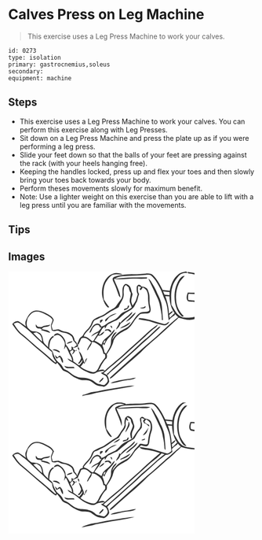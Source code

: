 # Calves Press on Leg Machine
> This exercise uses a Leg Press Machine to work your calves.

``` 
id: 0273 
type: isolation 
primary: gastrocnemius,soleus 
secondary:  
equipment: machine 
``` 

## Steps

 - This exercise uses a Leg Press Machine to work your calves. You can perform this exercise along with Leg Presses.
 - Sit down on a Leg Press Machine and press the plate up as if you were performing a leg press.
 - Slide your feet down so that the balls of your feet are pressing against the rack (with your heels hanging free).
 - Keeping the handles locked, press up and flex your toes and then slowly bring your toes back towards your body.
 - Perform theses movements slowly for maximum benefit.
 - Note: Use a lighter weight on this exercise than you are able to lift with a leg press until you are familiar with the movements.

## Tips


## Images

<svg width="380" height="200pt" viewBox="0 0 285 200" xmlns="http://www.w3.org/2000/svg"><g fill="#FFF"><path d="M0 0h285v2.8c-3.56-.82-7.2-1.23-10.82-1.68.31.55.92 1.65 1.22 2.2 3.27.09 6.51.7 9.6 1.76V32.9c-3.42-.14-6.85-.27-10.27-.36-1.58 3.97-3.1 9.09-.1 12.76 3.14 1.71 6.94 1.03 10.37 1.5v22.84c-5.72 2-11.93 1.15-17.85.77-9.25-2.34-12.81-12.06-17.64-19.19-.07-9.09-1.2-18.43 1.58-27.26 1.79-6.64 5.92-12.3 10.4-17.39 3.38-3.36 8.55-4.43 13.13-3.61A93.08 93.08 0 0 1 272.3.42c-4.3.86-8.87 1.65-12.28 4.64-7.72 5.92-11.13 15.52-12.91 24.74-3.65-.36-7.3-.78-10.94-1.17-4.13-8.12-8.4-16.46-15.06-22.83-3.97-3.28-9.49-2.31-14.21-1.95-12.92 1.6-26.22-.41-38.88 3.18-2.92.84-6.39 1.29-8.27 3.98-.34 2.03.61 3.91 1.43 5.69 3.33 6.61 5.49 13.72 7.97 20.67.52 1.2 1.63 2.01 2.48 2.97-.88-10.35-6.64-19.18-10.01-28.74 11.4 1.97 22.85-.93 34.29-.26 5.39.29 10.81.36 16.19-.2.11-.41.34-1.25.45-1.67-6.52-.17-13.04.22-19.56.06-9.93-.24-19.8 1.14-29.68 1.86 3.46-2.11 7.29-3.68 11.39-3.79 11.76-.83 23.58-.76 35.33-1.92 2.81-.03 5.96-.72 8.5.8 6.67 5.68 10.84 13.57 14.66 21.32 2.53 5.07 3.76 10.68 6.35 15.73 4.85 9.77 4.35 20.9 5.99 31.42 2.52-3.12 5.58-5.78 9.07-7.76.1-.47.3-1.41.4-1.87 1.66 1.61 3.31 3.22 4.99 4.81-12.93 9.85-24.19 21.68-36.52 32.25-21.57 18.06-42.13 37.28-63.32 55.79-1.75 1.75-4.34 3.13-4.99 5.66 3.11-.42 5.27-3.16 7.64-5.01 12.91-12.16 26.9-23.09 39.91-35.12 4.82-5.21 10.21-9.83 15.43-14.63 11.18-9.06 21.69-18.91 32.24-28.68 3.22-3.37 7.26-5.87 10.11-9.6 7.88 2.16 16.43 5.21 24.51 2.24V200H0V0m160.11 3.86c-7.59 2.48-12.67 9.63-14.9 17.01-2.14 7.04-2.75 14.92-.1 21.91 1.17 4.62 3.44 9.07 6.91 12.38.74.61 1.74-.19 2.57-.18-3.1-3.72-5.7-7.82-8.36-11.86-.82-9.83-1.3-20.78 4.89-29.13 2.95-3.56 5.71-8.21 10.74-8.88 4.25-1.3 8.59.37 12.9-.28-4.53-2.13-9.9-2.82-14.65-.97m101.18 9.49c-6.29 10-8 22.33-6.26 33.89 1.43 8.1 4.56 16.4 10.93 21.91.89-.2 1.79-.4 2.69-.6-7.08-6.49-11.72-15.81-11.8-25.5-.76-8.25.68-16.69 4.17-24.19 2.04-4.57 5.87-7.87 8.94-11.71-4.02-.13-6.57 3.27-8.67 6.2m-46.99-2.16c3.55 8.09 7.78 15.87 11.28 23.99 2.27 4.75 4.86 9.45 5.9 14.67 1.47 8.08 3.89 16.11 3.51 24.41.43.12 1.29.35 1.71.46-.3-6.26-1.04-12.49-1.41-18.74-.38-7.82-3.57-15.14-7.16-21.98-2.41-6.8-6.4-12.88-10.14-19-.92-1.54-2.32-2.69-3.69-3.81m-36.53 9.48c-5.9 5.61-.62 14.84-4.64 21.28-2.21 3.42-4.97 6.44-7.13 9.89-1.13 1.82-2.46 3.61-4.46 4.53-5 2.54-9.78 5.49-14.14 9.02-5.81 3.69-13.38 4.67-18.19 9.91-1.74 2.72-2.24 6.08-4.18 8.72-2.31 3.95-6.37 6.44-8.78 10.33-1.39 1.92-1.96 4.55-4.24 5.68-4.37 2.28-4.27 7.96-6.86 11.69.08-2.65-1.71-4.36-3.58-5.84-.45-4.42-2.48-8.86-6.68-10.85-4.56-3.37-10.69-2.33-15.36-5.4-3.57-2.35-7.67.36-11.55-.08-.51-2.19-1.32-4.32-1.63-6.55.84-2.99 2.66-5.64 3.23-8.71-1.68-5.32-7.27-7.76-11.79-10.23-5.95-3.16-13.15-5.67-19.76-3.02-5.95 2.68-8.8 9.04-11.27 14.68-1.28 2.68-.24 5.66.19 8.41-3.72-2.48-7.13-5.43-11-7.68-3.75-1.07-7.51 1.5-9.77 4.38 4.16 5.75 7.95 12.03 13.77 16.29 6.25 5 12.27 10.31 18.21 15.68 9.27 8.06 19.01 15.58 27.88 24.1 1.98 2 4.43 3.44 6.88 4.79.65-.72 1.3-1.43 1.96-2.13 2.56 3.29 5.16 6.56 7.46 10.04 1.66 2.68 5.03 3 7.61 4.34 3.7 2.2 6.83 5.24 10.54 7.42 3.23 1.6 6.5 3.16 9.97 4.17 3.38 1.12 6.97.37 10.45.77 6.84.11 10.57 7.18 17.01 8.48 2.81.45 5.68.61 8.4 1.52 3.65-1.52 6.8-4.43 8.16-8.18-.63-3.1-1-6.44-3-9.04 4.18-5.35 9.93-9.12 14.87-13.7 12.78-11.9 26.28-23 38.8-35.18 7.4-6.25 14.66-12.67 21.67-19.37 2.19-2.08 4.46-4.11 6.15-6.65l-2.72.88c-6.9 5.89-12.93 12.79-20.15 18.32-8.12 6.35-14.96 14.12-22.76 20.84-11.91 10.61-24.04 21-35.55 32.05l-.82-1.31.52 3.48c-1.97-.97-3.91-1.96-5.84-2.98 2.64-1.95 5.05-4.16 7.42-6.43 4.46-3.86 9.32-7.26 13.6-11.34 9.68-7.6 18.29-16.43 27.59-24.48 9.2-7.74 17.71-16.22 26.76-24.12 2.95-2.25 6.61-4.09 7.91-7.85-13.68 8.92-24.57 21.23-37.12 31.56-9.43 8.19-18.12 17.23-28 24.88-5.17 4.83-11.13 8.76-15.94 13.98-2.65-3.01-6.67-1.36-9.84-.35 2.5-2.92 3.22-6.81 5.51-9.85 2.12-2.97 3.55-6.62 6.88-8.52.74-2.02.91-4.15.28-6.23 4.75-6.39 8.99-13.4 10.58-21.29 3.14-7.56 10.85-11.52 17.7-15.19 6.69-3.13 10.78-9.62 14.56-15.67 2.65-2.99 5.17-6.16 8.06-8.92 4.38-2.05 9.61-.26 14.07-1.98 3.56-2.49 1.93-7.58 1.37-11.15-1.82-6.73.31-13.91-2.28-20.47-.84-2.26-1.21-5.04-3.5-6.36-2.06-1.55-4.69-1.89-7.17-2.2-1.3-1.14-2.55-3.15-4.54-2.79-1.37.61-2.66 1.79-2.98 3.3-.03 3.75-.49 7.72 1.55 11.08-.98 3.14-1.8 6.32-2.79 9.45-1.3 2.92-3.33 5.44-5.14 8.06-.63-2.25-1.75-4.39-2.02-6.73-.11-3.78 1.31-7.37 2.15-10.99-2.65-4.18-1.75-10.03-5.94-13.21-1.81-1.43-4.69-3.32-6.61-.98m22.89 50.78c-.41.43-1.22 1.28-1.62 1.71 6.47 1.99 13.42 1.69 19.84 4 5.89 2.27 12.14 3.33 18.18 5.09 3.78 1.26 8.14-1.79 9.25-5.41-2.94 1.49-5.66 5.04-9.28 3.5-11.95-3.6-23.81-8.01-36.37-8.89m-17.74 93.02c-6.02.53-11.93 1.83-17.83 3.08-2.98.77-6.12 1.36-8.7 3.13 8.42.04 16.27-3.75 24.63-4.41 4.8-.95 10.22-.66 14.3-3.77-4.26-.22-8.22 1.57-12.4 1.97m2.65 10.38c-10.61 1.5-21.13 3.5-31.75 4.9-7.76.81-15.2 3.37-22.96 4.22-6.01.58-11.38 3.56-17.19 4.94l-.28 1.73c.34-.21 1.03-.61 1.37-.82 6.46-1.39 13.07-2.11 19.36-4.23 13.24-2.43 26.48-4.92 39.78-7.08 6.42-1.29 13.03-1.85 19.27-3.95-2.54-.15-5.09-.09-7.6.29z"/><path d="M177.36 23.79c.85-.91 1.7-1.81 2.57-2.71 1.56 1.22 3.09 2.49 4.56 3.83.23 2.98 1.25 5.83 3.03 8.23-.07 4.36-1.64 8.53-1.78 12.87.68 3.22 2.21 6.18 3.23 9.3-3.26 2.66-6.83 4.97-10.83 6.36-6.56 1.82-9.1 9.14-15.07 11.93-3.5 1.48-6.85 3.27-10.21 5.04-3.43 2.31-6.6 5.63-11.02 5.76.06-2.99-3.19-4.73-5.82-4.58-3.54.39-6.53 3.02-8.09 6.13-1.43 2.63-3.17 5.16-3.81 8.14 4.34-1.73 3.43-7.42 7.08-9.8 1.92-1.92 4.82-2.9 7.42-1.81.99.93 1.34 2.3 1.93 3.48l2.26-.28c-2.14 2.61-3.8 5.98-7.22 7.16-3.57 1.44-6.75 3.71-8.95 6.9 3.64-2.3 7.26-4.7 11.33-6.21-2.21 4.21-5.13 7.98-7.36 12.18-.41.27-1.23.83-1.64 1.11-4.46-2.41-7.7-7.29-13.26-7.22.11-.54.33-1.64.45-2.18 3.73-5.56 9.5-9.57 12.23-15.82 1.43-2.74 1.97-6.77 5.53-7.54 3.31-.89 5.9-3.29 9.16-4.28 5.22-1.77 9.24-5.75 13.98-8.41 3.93-2.16 8.03-4 11.85-6.36 2.34-7.07 8.57-13.1 7.75-20.98-.49-3.44.29-6.83.7-10.24M183 52.71c-.27 1.07-.53 2.14-.8 3.2-1.65 1.09-6.21.88-4.83 3.71 3.63-.81 7.71-2.92 7.48-7.26-.46.09-1.39.26-1.85.35m-33.34 20.04c-1.49.94-1.59 2.6-1.15 4.16 3.09-1.68 4.22-5.38 7.1-7.3 3.25-2.14 6.94-3.49 10.44-5.16-6.39.08-11.73 4.37-16.39 8.3m-9.35 2.3c.12 1.39.26 2.79.42 4.18 1.26-1.32 2.48-2.68 3.74-4.01l-.4-1.77c-1.26.52-2.52 1.06-3.76 1.6z"/><path d="M198.59 22.82c1.64.15 3.17.78 4.72 1.28-.8 1.09-1.6 2.17-2.41 3.25.73.47 1.33 2.18 2.32 1.23.99-1.3 1.81-2.71 2.72-4.07 2.34 1.67 5.15 3.2 6.27 6.03 1.11 3.01 1.86 6.19 1.7 9.43-.16 6.06.9 12.05 2.07 17.98.6 1.77-1.13 3.1-2.59 3.61-3.91 1.03-8.22.18-11.93 2.01-8.06 5.35-10.95 15.4-18.36 21.41-4.83 3.29-10.48 5.27-15.06 8.96-3.55 3.15-6.73 6.75-9.06 10.9.92-4.75 4.36-8.15 7.02-11.95-3.92.37-5.9 4.56-7.58 7.65-1.78 3.9-.63 8.39-1.92 12.42-1.46 4.61-4.46 8.48-6.62 12.75-.87-.58-1.74-1.16-2.61-1.75-.4-3.64-1.59-7.09-3.06-10.42.22-.82.65-2.47.86-3.29.59.94 1.17 1.89 1.74 2.86 2.26-4.86 4.61-9.89 8.83-13.39 2.72-3.44 6.56-6.56 7.36-11.08-3.21 2.25-5.04 5.84-7.85 8.5-2.74 2.97-6.37 4.99-8.95 8.12-1.72 1.96-2.52 4.49-3.56 6.84-3.49-2.17-6.94-4.41-10.7-6.09 1.8-2.66 3.77-5.21 5.49-7.93 4.17.91 8.36-2.54 9.69-6.29-2.85 1.23-5.14 3.38-7.25 5.6-.34-.42-.67-.84-.99-1.26 2.89-3.94 4.07-9.1 8.59-11.71l.44 3.2c1.68-2.2 2.68-5.08 4.97-6.75 4.44-1.81 8.35-4.68 13-5.98 4.04-2.46 7.09-6.27 10.93-9.03 3.82-3.83 9.32-5.18 13.21-8.91 3.46-2.58 4.33-7.03 6.72-10.42 1.42-3.8 1.99-7.88 3.44-11.68-2.43-3.6-1.73-7.93-1.59-12.03m8.34 32.36c-1.8.2-3.63.36-5.32 1.05 3.05.61 7.4 1.35 8.91-2.24-1.34-1.31-2.45.71-3.59 1.19m-25.92 14.6c-3.39 2.66-6.84 5.4-9.4 8.9l-1.8-1.38c-.19 4.54-3.62 7.67-5.04 11.73 3.37-2.15 5.74-5.49 7.07-9.23 4.57-3.07 8.24-7.22 12.67-10.45 2.06-2.17 5.19-4.02 5.23-7.36-3.21 2.25-5.54 5.51-8.73 7.79m5.01 1.22c-2.09 1.95-4.24 3.85-6.11 6.02 3.81-1.11 6.71-3.92 9.48-6.61 2.23-2.24 4.61-4.5 5.72-7.54-3.64 1.98-6.06 5.42-9.09 8.13m-9.27 12.57c-2.24.76-4.14 2.17-5.83 3.78 6.09-1.73 12.74-3.94 16.21-9.67-3.72 1.5-6.64 4.42-10.38 5.89m-20.6-.34c.73 1.51 1.65 2.93 2.82 4.15 0-2.15.04-4.64-2.82-4.15m-7.33 5.59c-.47.85-.94 1.71-1.41 2.55 1.77-.47 3.59-1.51 5.47-.96 1.56 1.04 2.98 2.27 4.5 3.36-.14-1.36.43-3.22-1.16-3.97-2.05-1.92-4.9-1.25-7.4-.98zM236.88 30.71c3.31.36 6.62.72 9.92 1.21l-.15 4.61c-2.51-.27-5.02-.55-7.53-.73-.77-1.69-1.53-3.38-2.24-5.09zM275.86 34.48c3.05.12 6.09.27 9.14.42v9.93c-3.18-.29-6.36-.56-9.52-.92-.61-3.14-.55-6.36.38-9.43zM240.27 37.99c2.11.16 4.21.32 6.33.49.28 8.95 2.44 18.23 7.89 25.5-2.38 2.59-4.94 4.99-7.54 7.33-.23-1.54-.45-3.08-.68-4.62 2.04-1.68 4.45-3.11 5.72-5.52-2.64-.8-4.2 2.32-6.18 3.51-.05-9.19-2.55-18.08-5.54-26.69zM29.85 71.35c3.12-4.1 6.5-9.24 12.16-9.64 5.44-.77 10.35 2.01 15.1 4.2 3.94 2.09 8.51 4.03 10.65 8.23.08 3.1-2.37 5.75-2.45 8.87.16 2.54.9 4.99 1.4 7.48 2.07.32 4.17 1.29 6.27.52 3.69-1.7 6.59 1.88 10.1 2.34 4.96.64 10.13 2.24 13.69 5.91 1.97 1.91 2.04 4.78 3.12 7.13 1.82 2.06 3.91 3.93 5.01 6.53-1.66 1.35-3.42 2.55-5.13 3.83-.98-.65-1.95-1.29-2.95-1.91l.09 4.5c-.71.99-1.61 1.49-2.7 1.49-1.62-2.46-2.99-5.09-4.89-7.36-2.21-2.27-1.3-5.7-2.58-8.38-2.09-4.66-6-8.71-10.87-10.39-2.5.06-5.65 1.25-6.08 4.06 2.47-.53 5.09-2.62 7.59-1.18 4.55 2.24 7.36 6.78 9.04 11.4.75 3.48-.52 6.91-1.08 10.31.96-1.53 1.82-3.12 2.73-4.68 3.15 4.63 4.47 10.17 7.39 14.92 1.51 2.19 1.89 4.83 2.37 7.38-2.34-1.38-4.63-2.86-7.14-3.91 1.53 3.27 5.13 4.57 8.06 6.25 6.98 3.5 11.93 10.06 19.16 13.15 3.53 1.6 7.11 3.4 11.02 3.86 2.82.5 5.07-1.53 7.51-2.51 3.62-1.07 7.4-1.41 11.11-1.97-1.6 1.59-3.38 3.08-5.75 3.25 1.59 1.64 3.64 2.65 5.65 3.66 2.81 1.33 4.12 4.44 4.72 7.31.15 3.48-2.99 5.59-5.26 7.69-2.36-.35-4.8-.59-6.97-1.63-5.49.19-8.19-5.23-13-6.7-4.41-1.83-9.11-3.06-13.92-2.98-4.04.08-7.95-1.27-11.54-3.04-5.12-2.62-8.9-7.37-14.39-9.34-2.56-.58-3.33-3.21-4.57-5.16-2.18-4.42-7.32-6.27-9.68-10.55-1.79-3.25-3.5-6.6-4.44-10.21-.65-3.1-3.7-4.62-5.7-6.77.49-5.97.77-13.7 6.84-16.85l-.4-2.1c-6.42 3.16-8.61 11.02-7.95 17.69-3.1-3.23-7.6-6.05-7.94-10.96-.5-3.81-1.47-8.05-4.69-10.52-2.85-1.81-6.19-2.99-9.6-2.94-3.95.27-6.68-3.07-9.2-5.62-2.82-4.54-1.3-9.93.09-14.66m12.26 9.68c.18 1.65-.25 3.61 1 4.94 1.69 1.88 4.48 1.58 6.74 1.74.59.43 1.17.88 1.74 1.34l-1.72.74c4.9 1.11 9.64 2.75 14.42 4.25-2.27-4.67-8.53-4.5-12.9-5.67.26-.44.77-1.31 1.02-1.74 3.5-3.27 9.74-.26 11.88-5.31-3.92 1.73-8.47.91-12.19 3.16-2.22 1.23-4.76.43-7.12.15-.94-1.22-1.88-2.42-2.87-3.6m47.41 29.73c2.68-.69 5.45-1.22 7.93-2.48.15-.42.45-1.24.61-1.65-3.13.66-6.87.94-8.54 4.13m-21.79 9.19c3.9.87 7.52 2.48 11.14 4.13l-.24-1.72c-2.99-2.39-7.18-4.72-10.9-2.41m3.61 7.72c.61 1.98 1.05 4.2 2.7 5.64 1.67-.72 3.17-1.77 4.89-2.38 1.77 2.93 2.22 6.51 4.45 9.2 1.58-4.26-1.01-8.8-4.28-11.48-.69.34-2.07 1.01-2.76 1.35l.58 1.72c-.67-.25-2.01-.76-2.68-1.01-.93-1.05-1.89-2.07-2.9-3.04m14.51 16.6c.73 2.15 2.77 3.63 5.06 3.6 3.55-.01 7.11-.16 10.66-.2-.38-.42-1.14-1.27-1.53-1.7-4.79-.37-9.76.78-14.19-1.7m58.31 18.46c-1.58 2.46-4.83 4-5.02 7.19 2.69-1.94 5.83-3.89 6.77-7.29-.43.03-1.31.07-1.75.1z"/><path d="M8.34 80.05c1.85-.69 3.66-1.62 5.63-1.89 3.12.22 5.21 2.62 7.49 4.42 9.75 6.74 17.54 15.8 26.38 23.61 6.51 5.66 12.24 12.2 19.28 17.24.05 5.39 2.47 10.77 6.1 14.71l-1.12 1.36c-9.45-8.82-19.49-16.97-29.48-25.16-7.21-6.1-14.08-12.6-21.48-18.48-5.44-4.19-9.08-10.15-12.8-15.81zM38.37 94.45c1.6-.38 3.19-.78 4.78-1.2 1.93 1.26 4.12 2.23 5.73 3.93 2.11 2.97 2.7 6.67 3 10.22-4.85-3.95-9.08-8.57-13.51-12.95zM111.72 102.66c5.89-3.09 11.28 1.98 15.15 5.88-2.31 3.93-5.11 7.66-6.44 12.09.57-.35 1.14-.7 1.7-1.05 1.83-3.92 5.66-6.9 5.77-11.52 4.32-.32 7.79 2.6 11.11 4.94 4.05 3.02 5.7 7.98 6.59 12.75.61.19 1.82.55 2.43.74.09 2.01 1.05 4.38-.49 6.09-3.56 4.48-7.11 9.07-9.32 14.41-1.62 3.61-4.62 7.64-9.13 6.88-6.65-1.49-13.27-3.96-18.6-8.31 1.83-1.81 3.48-3.81 4.63-6.13.47.58.94 1.16 1.41 1.75 1.66-2.66 3.1-5.46 4.28-8.36-3.28.79-2.9 4.75-3.95 7.24-2.89-6.12-3.48-13.69-8.94-18.29 1 3.58 2.5 6.99 3.68 10.51-.92 2.88-2.11 5.74-4.47 7.75.01.2.04.59.05.78 1.33 1.05 2.22-.8 3.16-1.51 1.26-1.33 2.17-2.92 3.3-4.35.02 3.66-2.89 6.13-4.97 8.77-3.31-1.85-6.17-4.37-9.32-6.47.81-5.5-3.05-9.68-4.93-14.45l.63-.61c1.13-.71 2.26-1.42 3.31-2.24 3.41 1.85-.06 5.07-1.32 7.17 2.23-.91 4.21-2.47 4.65-4.98 1.26-.39 2.51-.82 3.7-1.39l-1.83-.61-.15 1.39c-1.39-.9-2.82-1.77-4.16-2.75-.04-.33-.11-.98-.14-1.31 2.75-.84 5.44-1.88 8.11-2.96l-1.35-3.07c.77.16 2.3.49 3.07.65l-1.45-.71c1.84-2.7 2.89-5.78 4.23-8.72m-5.54 13.24c.13 2.07 1.08 3.85 2.46 5.33-.19-1.96.59-5.12-2.46-5.33zM145.8 109.67c-.05-1.66 1.27-3.91 2.89-4.23.09 1.53-.89 2.99-1.55 4.33-.33-.02-1.01-.07-1.34-.1z"/></g><g fill="#333"><path d="M260.02 5.06C263.43 2.07 268 1.28 272.3.42c.76.86 1.53 1.71 2.32 2.54-4.58-.82-9.75.25-13.13 3.61-4.48 5.09-8.61 10.75-10.4 17.39-2.78 8.83-1.65 18.17-1.58 27.26 4.83 7.13 8.39 16.85 17.64 19.19 5.92.38 12.13 1.23 17.85-.77v3.39c-8.08 2.97-16.63-.08-24.51-2.24-2.85 3.73-6.89 6.23-10.11 9.6-10.55 9.77-21.06 19.62-32.24 28.68-5.22 4.8-10.61 9.42-15.43 14.63-13.01 12.03-27 22.96-39.91 35.12-2.37 1.85-4.53 4.59-7.64 5.01.65-2.53 3.24-3.91 4.99-5.66 21.19-18.51 41.75-37.73 63.32-55.79 12.33-10.57 23.59-22.4 36.52-32.25-1.68-1.59-3.33-3.2-4.99-4.81-.1.46-.3 1.4-.4 1.87-3.49 1.98-6.55 4.64-9.07 7.76-1.64-10.52-1.14-21.65-5.99-31.42-2.59-5.05-3.82-10.66-6.35-15.73-3.82-7.75-7.99-15.64-14.66-21.32-2.54-1.52-5.69-.83-8.5-.8-11.75 1.16-23.57 1.09-35.33 1.92-4.1.11-7.93 1.68-11.39 3.79 9.88-.72 19.75-2.1 29.68-1.86 6.52.16 13.04-.23 19.56-.06-.11.42-.34 1.26-.45 1.67-5.38.56-10.8.49-16.19.2-11.44-.67-22.89 2.23-34.29.26 3.37 9.56 9.13 18.39 10.01 28.74-.85-.96-1.96-1.77-2.48-2.97-2.48-6.95-4.64-14.06-7.97-20.67-.82-1.78-1.77-3.66-1.43-5.69 1.88-2.69 5.35-3.14 8.27-3.98 12.66-3.59 25.96-1.58 38.88-3.18 4.72-.36 10.24-1.33 14.21 1.95 6.66 6.37 10.93 14.71 15.06 22.83 3.64.39 7.29.81 10.94 1.17 1.78-9.22 5.19-18.82 12.91-24.74m-23.14 25.65c.71 1.71 1.47 3.4 2.24 5.09 2.51.18 5.02.46 7.53.73l.15-4.61c-3.3-.49-6.61-.85-9.92-1.21m3.39 7.28c2.99 8.61 5.49 17.5 5.54 26.69 1.98-1.19 3.54-4.31 6.18-3.51-1.27 2.41-3.68 3.84-5.72 5.52.23 1.54.45 3.08.68 4.62 2.6-2.34 5.16-4.74 7.54-7.33-5.45-7.27-7.61-16.55-7.89-25.5-2.12-.17-4.22-.33-6.33-.49zM275.4 3.32c-.3-.55-.91-1.65-1.22-2.2 3.62.45 7.26.86 10.82 1.68v2.28a32.37 32.37 0 0 0-9.6-1.76z"/><path d="M160.11 3.86c4.75-1.85 10.12-1.16 14.65.97-4.31.65-8.65-1.02-12.9.28-5.03.67-7.79 5.32-10.74 8.88-6.19 8.35-5.71 19.3-4.89 29.13 2.66 4.04 5.26 8.14 8.36 11.86-.83-.01-1.83.79-2.57.18-3.47-3.31-5.74-7.76-6.91-12.38-2.65-6.99-2.04-14.87.1-21.91 2.23-7.38 7.31-14.53 14.9-17.01zM261.29 13.35c2.1-2.93 4.65-6.33 8.67-6.2-3.07 3.84-6.9 7.14-8.94 11.71-3.49 7.5-4.93 15.94-4.17 24.19.08 9.69 4.72 19.01 11.8 25.5-.9.2-1.8.4-2.69.6-6.37-5.51-9.5-13.81-10.93-21.91-1.74-11.56-.03-23.89 6.26-33.89zM214.3 11.19c1.37 1.12 2.77 2.27 3.69 3.81 3.74 6.12 7.73 12.2 10.14 19 3.59 6.84 6.78 14.16 7.16 21.98.37 6.25 1.11 12.48 1.41 18.74-.42-.11-1.28-.34-1.71-.46.38-8.3-2.04-16.33-3.51-24.41-1.04-5.22-3.63-9.92-5.9-14.67-3.5-8.12-7.73-15.9-11.28-23.99z"/><path d="M177.77 20.67c1.92-2.34 4.8-.45 6.61.98 4.19 3.18 3.29 9.03 5.94 13.21-.84 3.62-2.26 7.21-2.15 10.99.27 2.34 1.39 4.48 2.02 6.73 1.81-2.62 3.84-5.14 5.14-8.06.99-3.13 1.81-6.31 2.79-9.45-2.04-3.36-1.58-7.33-1.55-11.08.32-1.51 1.61-2.69 2.98-3.3 1.99-.36 3.24 1.65 4.54 2.79 2.48.31 5.11.65 7.17 2.2 2.29 1.32 2.66 4.1 3.5 6.36 2.59 6.56.46 13.74 2.28 20.47.56 3.57 2.19 8.66-1.37 11.15-4.46 1.72-9.69-.07-14.07 1.98-2.89 2.76-5.41 5.93-8.06 8.92-3.78 6.05-7.87 12.54-14.56 15.67-6.85 3.67-14.56 7.63-17.7 15.19-1.59 7.89-5.83 14.9-10.58 21.29.63 2.08.46 4.21-.28 6.23-3.33 1.9-4.76 5.55-6.88 8.52-2.29 3.04-3.01 6.93-5.51 9.85 3.17-1.01 7.19-2.66 9.84.35 4.81-5.22 10.77-9.15 15.94-13.98 9.88-7.65 18.57-16.69 28-24.88 12.55-10.33 23.44-22.64 37.12-31.56-1.3 3.76-4.96 5.6-7.91 7.85-9.05 7.9-17.56 16.38-26.76 24.12-9.3 8.05-17.91 16.88-27.59 24.48-4.28 4.08-9.14 7.48-13.6 11.34-2.37 2.27-4.78 4.48-7.42 6.43 1.93 1.02 3.87 2.01 5.84 2.98l-.52-3.48.82 1.31c11.51-11.05 23.64-21.44 35.55-32.05 7.8-6.72 14.64-14.49 22.76-20.84 7.22-5.53 13.25-12.43 20.15-18.32l2.72-.88c-1.69 2.54-3.96 4.57-6.15 6.65-7.01 6.7-14.27 13.12-21.67 19.37-12.52 12.18-26.02 23.28-38.8 35.18-4.94 4.58-10.69 8.35-14.87 13.7 2 2.6 2.37 5.94 3 9.04-1.36 3.75-4.51 6.66-8.16 8.18-2.72-.91-5.59-1.07-8.4-1.52-6.44-1.3-10.17-8.37-17.01-8.48-3.48-.4-7.07.35-10.45-.77-3.47-1.01-6.74-2.57-9.97-4.17-3.71-2.18-6.84-5.22-10.54-7.42-2.58-1.34-5.95-1.66-7.61-4.34-2.3-3.48-4.9-6.75-7.46-10.04-.66.7-1.31 1.41-1.96 2.13-2.45-1.35-4.9-2.79-6.88-4.79-8.87-8.52-18.61-16.04-27.88-24.1-5.94-5.37-11.96-10.68-18.21-15.68-5.82-4.26-9.61-10.54-13.77-16.29 2.26-2.88 6.02-5.45 9.77-4.38 3.87 2.25 7.28 5.2 11 7.68-.43-2.75-1.47-5.73-.19-8.41 2.47-5.64 5.32-12 11.27-14.68 6.61-2.65 13.81-.14 19.76 3.02 4.52 2.47 10.11 4.91 11.79 10.23-.57 3.07-2.39 5.72-3.23 8.71.31 2.23 1.12 4.36 1.63 6.55 3.88.44 7.98-2.27 11.55.08 4.67 3.07 10.8 2.03 15.36 5.4 4.2 1.99 6.23 6.43 6.68 10.85 1.87 1.48 3.66 3.19 3.58 5.84 2.59-3.73 2.49-9.41 6.86-11.69 2.28-1.13 2.85-3.76 4.24-5.68 2.41-3.89 6.47-6.38 8.78-10.33 1.94-2.64 2.44-6 4.18-8.72 4.81-5.24 12.38-6.22 18.19-9.91 4.36-3.53 9.14-6.48 14.14-9.02 2-.92 3.33-2.71 4.46-4.53 2.16-3.45 4.92-6.47 7.13-9.89 4.02-6.44-1.26-15.67 4.64-21.28m-.41 3.12c-.41 3.41-1.19 6.8-.7 10.24.82 7.88-5.41 13.91-7.75 20.98-3.82 2.36-7.92 4.2-11.85 6.36-4.74 2.66-8.76 6.64-13.98 8.41-3.26.99-5.85 3.39-9.16 4.28-3.56.77-4.1 4.8-5.53 7.54-2.73 6.25-8.5 10.26-12.23 15.82-.12.54-.34 1.64-.45 2.18 5.56-.07 8.8 4.81 13.26 7.22.41-.28 1.23-.84 1.64-1.11 2.23-4.2 5.15-7.97 7.36-12.18-4.07 1.51-7.69 3.91-11.33 6.21 2.2-3.19 5.38-5.46 8.95-6.9 3.42-1.18 5.08-4.55 7.22-7.16l-2.26.28c-.59-1.18-.94-2.55-1.93-3.48-2.6-1.09-5.5-.11-7.42 1.81-3.65 2.38-2.74 8.07-7.08 9.8.64-2.98 2.38-5.51 3.81-8.14 1.56-3.11 4.55-5.74 8.09-6.13 2.63-.15 5.88 1.59 5.82 4.58 4.42-.13 7.59-3.45 11.02-5.76 3.36-1.77 6.71-3.56 10.21-5.04 5.97-2.79 8.51-10.11 15.07-11.93 4-1.39 7.57-3.7 10.83-6.36-1.02-3.12-2.55-6.08-3.23-9.3.14-4.34 1.71-8.51 1.78-12.87-1.78-2.4-2.8-5.25-3.03-8.23-1.47-1.34-3-2.61-4.56-3.83-.87.9-1.72 1.8-2.57 2.71m21.23-.97c-.14 4.1-.84 8.43 1.59 12.03-1.45 3.8-2.02 7.88-3.44 11.68-2.39 3.39-3.26 7.84-6.72 10.42-3.89 3.73-9.39 5.08-13.21 8.91-3.84 2.76-6.89 6.57-10.93 9.03-4.65 1.3-8.56 4.17-13 5.98-2.29 1.67-3.29 4.55-4.97 6.75l-.44-3.2c-4.52 2.61-5.7 7.77-8.59 11.71.32.42.65.84.99 1.26 2.11-2.22 4.4-4.37 7.25-5.6-1.33 3.75-5.52 7.2-9.69 6.29-1.72 2.72-3.69 5.27-5.49 7.93 3.76 1.68 7.21 3.92 10.7 6.09 1.04-2.35 1.84-4.88 3.56-6.84 2.58-3.13 6.21-5.15 8.95-8.12 2.81-2.66 4.64-6.25 7.85-8.5-.8 4.52-4.64 7.64-7.36 11.08-4.22 3.5-6.57 8.53-8.83 13.39-.57-.97-1.15-1.92-1.74-2.86-.21.82-.64 2.47-.86 3.29 1.47 3.33 2.66 6.78 3.06 10.42.87.59 1.74 1.17 2.61 1.75 2.16-4.27 5.16-8.14 6.62-12.75 1.29-4.03.14-8.52 1.92-12.42 1.68-3.09 3.66-7.28 7.58-7.65-2.66 3.8-6.1 7.2-7.02 11.95 2.33-4.15 5.51-7.75 9.06-10.9 4.58-3.69 10.23-5.67 15.06-8.96 7.41-6.01 10.3-16.06 18.36-21.41 3.71-1.83 8.02-.98 11.93-2.01 1.46-.51 3.19-1.84 2.59-3.61-1.17-5.93-2.23-11.92-2.07-17.98.16-3.24-.59-6.42-1.7-9.43-1.12-2.83-3.93-4.36-6.27-6.03-.91 1.36-1.73 2.77-2.72 4.07-.99.95-1.59-.76-2.32-1.23.81-1.08 1.61-2.16 2.41-3.25-1.55-.5-3.08-1.13-4.72-1.28M29.85 71.35c-1.39 4.73-2.91 10.12-.09 14.66 2.52 2.55 5.25 5.89 9.2 5.62 3.41-.05 6.75 1.13 9.6 2.94 3.22 2.47 4.19 6.71 4.69 10.52.34 4.91 4.84 7.73 7.94 10.96-.66-6.67 1.53-14.53 7.95-17.69l.4 2.1c-6.07 3.15-6.35 10.88-6.84 16.85 2 2.15 5.05 3.67 5.7 6.77.94 3.61 2.65 6.96 4.44 10.21 2.36 4.28 7.5 6.13 9.68 10.55 1.24 1.95 2.01 4.58 4.57 5.16 5.49 1.97 9.27 6.72 14.39 9.34 3.59 1.77 7.5 3.12 11.54 3.04 4.81-.08 9.51 1.15 13.92 2.98 4.81 1.47 7.51 6.89 13 6.7 2.17 1.04 4.61 1.28 6.97 1.63 2.27-2.1 5.41-4.21 5.26-7.69-.6-2.87-1.91-5.98-4.72-7.31-2.01-1.01-4.06-2.02-5.65-3.66 2.37-.17 4.15-1.66 5.75-3.25-3.71.56-7.49.9-11.11 1.97-2.44.98-4.69 3.01-7.51 2.51-3.91-.46-7.49-2.26-11.02-3.86-7.23-3.09-12.18-9.65-19.16-13.15-2.93-1.68-6.53-2.98-8.06-6.25 2.51 1.05 4.8 2.53 7.14 3.91-.48-2.55-.86-5.19-2.37-7.38-2.92-4.75-4.24-10.29-7.39-14.92-.91 1.56-1.77 3.15-2.73 4.68.56-3.4 1.83-6.83 1.08-10.31-1.68-4.62-4.49-9.16-9.04-11.4-2.5-1.44-5.12.65-7.59 1.18.43-2.81 3.58-4 6.08-4.06 4.87 1.68 8.78 5.73 10.87 10.39 1.28 2.68.37 6.11 2.58 8.38 1.9 2.27 3.27 4.9 4.89 7.36 1.09 0 1.99-.5 2.7-1.49l-.09-4.5c1 .62 1.97 1.26 2.95 1.91 1.71-1.28 3.47-2.48 5.13-3.83-1.1-2.6-3.19-4.47-5.01-6.53-1.08-2.35-1.15-5.22-3.12-7.13-3.56-3.67-8.73-5.27-13.69-5.91-3.51-.46-6.41-4.04-10.1-2.34-2.1.77-4.2-.2-6.27-.52-.5-2.49-1.24-4.94-1.4-7.48.08-3.12 2.53-5.77 2.45-8.87-2.14-4.2-6.71-6.14-10.65-8.23-4.75-2.19-9.66-4.97-15.1-4.2-5.66.4-9.04 5.54-12.16 9.64m-21.51 8.7c3.72 5.66 7.36 11.62 12.8 15.81 7.4 5.88 14.27 12.38 21.48 18.48 9.99 8.19 20.03 16.34 29.48 25.16l1.12-1.36c-3.63-3.94-6.05-9.32-6.1-14.71-7.04-5.04-12.77-11.58-19.28-17.24C39 98.38 31.21 89.32 21.46 82.58c-2.28-1.8-4.37-4.2-7.49-4.42-1.97.27-3.78 1.2-5.63 1.89m30.03 14.4c4.43 4.38 8.66 9 13.51 12.95-.3-3.55-.89-7.25-3-10.22-1.61-1.7-3.8-2.67-5.73-3.93-1.59.42-3.18.82-4.78 1.2m73.35 8.21c-1.34 2.94-2.39 6.02-4.23 8.72l1.45.71c-.77-.16-2.3-.49-3.07-.65l1.35 3.07c-2.67 1.08-5.36 2.12-8.11 2.96.03.33.1.98.14 1.31 1.34.98 2.77 1.85 4.16 2.75l.15-1.39 1.83.61c-1.19.57-2.44 1-3.7 1.39-.44 2.51-2.42 4.07-4.65 4.98 1.26-2.1 4.73-5.32 1.32-7.17-1.05.82-2.18 1.53-3.31 2.24l-.63.61c1.88 4.77 5.74 8.95 4.93 14.45 3.15 2.1 6.01 4.62 9.32 6.47 2.08-2.64 4.99-5.11 4.97-8.77-1.13 1.43-2.04 3.02-3.3 4.35-.94.71-1.83 2.56-3.16 1.51-.01-.19-.04-.58-.05-.78 2.36-2.01 3.55-4.87 4.47-7.75-1.18-3.52-2.68-6.93-3.68-10.51 5.46 4.6 6.05 12.17 8.94 18.29 1.05-2.49.67-6.45 3.95-7.24-1.18 2.9-2.62 5.7-4.28 8.36-.47-.59-.94-1.17-1.41-1.75-1.15 2.32-2.8 4.32-4.63 6.13 5.33 4.35 11.95 6.82 18.6 8.31 4.51.76 7.51-3.27 9.13-6.88 2.21-5.34 5.76-9.93 9.32-14.41 1.54-1.71.58-4.08.49-6.09-.61-.19-1.82-.55-2.43-.74-.89-4.77-2.54-9.73-6.59-12.75-3.32-2.34-6.79-5.26-11.11-4.94-.11 4.62-3.94 7.6-5.77 11.52-.56.35-1.13.7-1.7 1.05 1.33-4.43 4.13-8.16 6.44-12.09-3.87-3.9-9.26-8.97-15.15-5.88m34.08 7.01c.33.03 1.01.08 1.34.1.66-1.34 1.64-2.8 1.55-4.33-1.62.32-2.94 2.57-2.89 4.23zM274.73 32.54c3.42.09 6.85.22 10.27.36v2c-3.05-.15-6.09-.3-9.14-.42-.93 3.07-.99 6.29-.38 9.43 3.16.36 6.34.63 9.52.92v1.97c-3.43-.47-7.23.21-10.37-1.5-3-3.67-1.48-8.79.1-12.76z"/><path d="M183 52.71c.46-.09 1.39-.26 1.85-.35.23 4.34-3.85 6.45-7.48 7.26-1.38-2.83 3.18-2.62 4.83-3.71.27-1.06.53-2.13.8-3.2zM206.93 55.18c1.14-.48 2.25-2.5 3.59-1.19-1.51 3.59-5.86 2.85-8.91 2.24 1.69-.69 3.52-.85 5.32-1.05zM181.01 69.78c3.19-2.28 5.52-5.54 8.73-7.79-.04 3.34-3.17 5.19-5.23 7.36-4.43 3.23-8.1 7.38-12.67 10.45-1.33 3.74-3.7 7.08-7.07 9.23 1.42-4.06 4.85-7.19 5.04-11.73l1.8 1.38c2.56-3.5 6.01-6.24 9.4-8.9zM186.02 71c3.03-2.71 5.45-6.15 9.09-8.13-1.11 3.04-3.49 5.3-5.72 7.54-2.77 2.69-5.67 5.5-9.48 6.61 1.87-2.17 4.02-4.07 6.11-6.02zM149.66 72.75c4.66-3.93 10-8.22 16.39-8.3-3.5 1.67-7.19 3.02-10.44 5.16-2.88 1.92-4.01 5.62-7.1 7.3-.44-1.56-.34-3.22 1.15-4.16zM200.66 71.45c12.56.88 24.42 5.29 36.37 8.89 3.62 1.54 6.34-2.01 9.28-3.5-1.11 3.62-5.47 6.67-9.25 5.41-6.04-1.76-12.29-2.82-18.18-5.09-6.42-2.31-13.37-2.01-19.84-4 .4-.43 1.21-1.28 1.62-1.71zM140.31 75.05c1.24-.54 2.5-1.08 3.76-1.6l.4 1.77c-1.26 1.33-2.48 2.69-3.74 4.01-.16-1.39-.3-2.79-.42-4.18zM176.75 83.57c3.74-1.47 6.66-4.39 10.38-5.89-3.47 5.73-10.12 7.94-16.21 9.67 1.69-1.61 3.59-3.02 5.83-3.78zM42.11 81.03c.99 1.18 1.93 2.38 2.87 3.6 2.36.28 4.9 1.08 7.12-.15 3.72-2.25 8.27-1.43 12.19-3.16-2.14 5.05-8.38 2.04-11.88 5.31-.25.43-.76 1.3-1.02 1.74 4.37 1.17 10.63 1 12.9 5.67-4.78-1.5-9.52-3.14-14.42-4.25l1.72-.74c-.57-.46-1.15-.91-1.74-1.34-2.26-.16-5.05.14-6.74-1.74-1.25-1.33-.82-3.29-1-4.94zM156.15 83.23c2.86-.49 2.82 2 2.82 4.15-1.17-1.22-2.09-2.64-2.82-4.15zM148.82 88.82c2.5-.27 5.35-.94 7.4.98 1.59.75 1.02 2.61 1.16 3.97-1.52-1.09-2.94-2.32-4.5-3.36-1.88-.55-3.7.49-5.47.96.47-.84.94-1.7 1.41-2.55zM89.52 110.76c1.67-3.19 5.41-3.47 8.54-4.13-.16.41-.46 1.23-.61 1.65-2.48 1.26-5.25 1.79-7.93 2.48zM106.18 115.9c3.05.21 2.27 3.37 2.46 5.33-1.38-1.48-2.33-3.26-2.46-5.33zM67.73 119.95c3.72-2.31 7.91.02 10.9 2.41l.24 1.72c-3.62-1.65-7.24-3.26-11.14-4.13zM71.34 127.67c1.01.97 1.97 1.99 2.9 3.04.67.25 2.01.76 2.68 1.01l-.58-1.72c.69-.34 2.07-1.01 2.76-1.35 3.27 2.68 5.86 7.22 4.28 11.48-2.23-2.69-2.68-6.27-4.45-9.2-1.72.61-3.22 1.66-4.89 2.38-1.65-1.44-2.09-3.66-2.7-5.64zM85.85 144.27c4.43 2.48 9.4 1.33 14.19 1.7.39.43 1.15 1.28 1.53 1.7-3.55.04-7.11.19-10.66.2-2.29.03-4.33-1.45-5.06-3.6zM144.16 162.73c.44-.03 1.32-.07 1.75-.1-.94 3.4-4.08 5.35-6.77 7.29.19-3.19 3.44-4.73 5.02-7.19zM182.92 164.47c4.18-.4 8.14-2.19 12.4-1.97-4.08 3.11-9.5 2.82-14.3 3.77-8.36.66-16.21 4.45-24.63 4.41 2.58-1.77 5.72-2.36 8.7-3.13 5.9-1.25 11.81-2.55 17.83-3.08zM185.57 174.85c2.51-.38 5.06-.44 7.6-.29-6.24 2.1-12.85 2.66-19.27 3.95-13.3 2.16-26.54 4.65-39.78 7.08-6.29 2.12-12.9 2.84-19.36 4.23-.34.21-1.03.61-1.37.82l.28-1.73c5.81-1.38 11.18-4.36 17.19-4.94 7.76-.85 15.2-3.41 22.96-4.22 10.62-1.4 21.14-3.4 31.75-4.9z"/></g></svg>
<svg width="380" height="200pt" viewBox="0 0 285 200" xmlns="http://www.w3.org/2000/svg"><g fill="#FFF"><path d="M0 0h166.83c-6.02 1.36-11.24 5.26-14.36 10.57-5.27 8.95-6.66 20.3-3.16 30.14 1.35 4.17 3.31 8.39 6.77 11.24.69.67 1.69.05 2.51.13-2.99-3.85-5.73-7.87-8.36-11.96-.43-6.76-1.07-13.69.76-20.32 1.52-6.15 5.58-11.31 10.1-15.6 4.84-3.56 11.34-2.84 16.82-1.45-4.3 1.36-9.31 1.3-13.06 4.05-1.8 1.1-1.19 3.45-.49 5.04 3.75 7.81 6.8 15.98 9.2 24.31.09-3.01.51-6.09-.29-9.04-1.86-6.5-5.91-12.14-7.58-18.71.78.24 2.34.73 3.12.97 11.09.27 22.11-1.67 33.19-.95 5.11.03 10.66 1.05 15.35-1.55-5.75-.93-11.57-.14-17.35-.31-11-.41-21.94.91-32.87 1.92 3.55-2.16 7.46-3.82 11.68-3.89 11.73-.81 23.51-.76 35.23-1.91 3.17-.04 7.09-.94 9.54 1.66 7.19 6.96 11.78 16.06 15.63 25.16 2.22 7.65 6.73 14.48 7.98 22.43 1.05 7.33 1.59 14.72 2.44 22.07-2.28 1.43-4.49 4.31-7.46 3.51-8.13-2.01-15.98-5.02-24.08-7.15-5.77-.83-11.48-2.08-17.28-2.71 1.04 1.46 2.3 2.93 4.18 3.22 4.25 1.08 8.63 1.47 12.94 2.25 4.92.59 9.44 2.76 14.22 3.93-10.79 9.19-21.48 18.48-31.72 28.28-9.47 8.19-18.8 16.53-27.89 25.13-8.11 7.08-16.78 13.51-24.55 20.98-2.96-2.33-6.62-1.29-9.85-.22 3.94-6.23 6.36-13.83 12.4-18.46.49-2.01.54-4.08.31-6.13 3.17-4.55 6.29-9.22 8.39-14.38 1.51-3.77 1.71-8.23 4.7-11.26 4.49-5.85 11.53-8.55 17.66-12.24 4.19-2.85 7.4-6.92 10-11.22 2.87-4.89 7.58-8.25 11.43-12.31 2.66.53 5.28 1.4 8.02 1.51 2.86-.07 4.07-3.3 4.61-5.66.74-5.47 1.23-11.03 3.22-16.24 2-5.39 1.82-11.66-1.04-16.7-2.06-2.64-5.57-3.13-8.63-3.74-1.51-1.25-3.75-3.96-5.79-2.04-2.94 1.74-1.71 5.16-1.09 7.8 1.09 3.97-.31 8.21-3.03 11.18-3.72 4.38-6.39 9.5-9.71 14.17-.08-3.81-1.24-7.91.55-11.52 1.17-3.13 3.73-6.33 2.3-9.82-1.57-4.52-1.85-10.36-6.78-12.68-2.88-2.51-6.42.67-7.17 3.58-.67 2.97-1.15 6.09-.34 9.08a19.44 19.44 0 0 1-4.04 7.95c-2.91 3.52-4.57 8.07-8.13 11.03-7 3.78-13.37 8.61-19.93 13.08-4.82 2.41-10.12 3.98-14.62 7.02-2.71 1.69-3.52 4.87-4.72 7.61-2.69 6.58-9.2 10.37-12.57 16.53.01.53.04 1.59.05 2.12-1.69.75-4.13.85-4.87 2.86-1.48 3.06-2.57 6.29-4.07 9.34-.35-2.44-1.87-4.29-3.58-5.92-.71-2.81-1.24-5.88-3.3-8.07-3.21-3.16-7.53-5.03-11.96-5.65-3.39-.41-6.27-2.33-9.46-3.36-3.01.04-5.97.78-8.98.96-.53-2.19-1.29-4.35-1.54-6.6.77-3 2.22-5.75 3.43-8.58-1.54-3.37-4.17-6.09-7.42-7.86-6.93-3.95-14.89-8.32-23.12-6.04-6.47 2.07-9.75 8.67-12.27 14.46-1.53 2.86-.63 6.11-.15 9.11-3.7-2.53-7.11-5.53-11.05-7.69-3.77-1.08-7.32 1.67-9.73 4.33 3.79 5.18 7.2 10.82 12.16 15C30.51 105.5 41.75 116.39 54 126.1c6.43 5.05 11.67 11.64 18.89 15.64.66-.74 1.32-1.48 1.99-2.21 2.41 3.13 4.83 6.25 7.06 9.5 2.32 3.84 7.37 3.81 10.56 6.6 5.71 4.66 12.16 8.62 19.43 10.23 4.82.82 10.12-.56 14.54 2.08 3.43 2.29 6.54 5.21 10.51 6.56 3.13.74 6.36.94 9.47 1.79 3.49-1.67 6.73-4.38 8-8.14-.3-3.22-1.23-6.42-2.96-9.18 6.12-7.04 14-12.25 20.62-18.8 10.55-9.81 21.75-18.91 32.02-29.03 8.04-6.95 16.09-13.9 23.71-21.32 4.32-3.42 8.77-6.69 13.11-10.1 4.02.28 7.12-2.42 10.16-4.62-.3-1.43-.58-2.87-.86-4.3 2.5-2.47 5.21-4.73 8.19-6.6.2-.44.61-1.32.81-1.76 1.55 1.59 3.13 3.17 4.73 4.72-8.3 5.86-15.11 13.53-23.23 19.61-8.93 8.13-17.77 16.36-27.17 23.95-17.74 15.53-35.19 31.38-52.87 46.98-1.87 1.93-4.85 3.38-5.52 6.11 2.41-.01 4.14-2.25 5.98-3.57 10.62-9.75 21.57-19.13 32.57-28.45 9.57-8.12 17.86-17.62 27.71-25.43 7.06-5.87 13.84-12.07 20.61-18.27 4.51-3.52 8.88-7.21 12.91-11.27 3.04-3.15 6.91-5.45 9.48-9.05 6.65 2.12 13.54 3.63 20.55 3.65V200H0V0m218.28 8.25c3.74 8.25 7.99 16.27 11.61 24.58 2.4 4.88 4.95 9.81 5.84 15.23 1.01 6.03 2.89 11.93 3.02 18.08.38 2.04-.42 4.86 1.85 5.96-.02-6.41-1.01-12.76-1.31-19.15-.28-5.88-2.23-11.53-4.6-16.87-2.96-5.12-4.49-10.92-7.75-15.89-2.72-4.07-4.47-9.09-8.66-11.94m-36.23 156.32c-5.09.44-10.09 1.58-15.09 2.57-3.49 1.01-7.54 1.18-10.37 3.66 8.63-.33 16.7-3.99 25.3-4.65 4.47-.94 9.66-.58 13.36-3.67-4.53-.18-8.72 1.83-13.2 2.09m-6.15 11.7c-11.85 2.45-24.02 3.1-35.77 6.09-5.71 1.43-11.73 1.42-17.28 3.52-3.58 1.44-7.45 2.23-10.68 4.42 5.81-1.17 11.67-2.05 17.43-3.41 5.27-1.89 10.87-2.24 16.3-3.46 15.7-3.24 31.74-4.91 47.3-8.79-5.82-.6-11.55.94-17.3 1.63z"/><path d="M173.25 0h93.74c-9.53 5.56-14.02 16.39-15.87 26.8-3.66-.36-7.3-.78-10.95-1.17-4.25-8.31-8.59-16.94-15.6-23.3-4.65-3.01-10.47-1.64-15.62-1.29-9.86 1.12-19.84-.09-29.64 1.64l.22-1.1c-2.09-.53-4.18-1.09-6.28-1.58z"/><path d="M272.36 0H285v29.73c-2.09-.07-4.17-.13-6.25-.18-1.59 3.84-2.88 8.41-.6 12.25 1.7 1.9 4.56 1.43 6.85 1.76v25.96c-7.2-1.13-15.67-.81-21.2-6.33-4.6-4.11-6.73-10.07-10.29-14.97-.02-7.84-.95-15.78.65-23.52 1.45-8.28 6.11-15.59 11.82-21.59 1.77-1.65 4.09-2.49 6.38-3.11m-2.85 5.56c-5.3 4.58-7.93 11.37-9.71 17.96-2.9 12.51-1.49 26.38 5.44 37.39 1.77 2.44 3.82 5.54 7.3 5.18-4.54-5.56-9.24-11.38-10.74-18.59-2.18-11.02-1.42-22.98 3.95-33 2.01-3.97 5.47-6.85 8.22-10.27-1.53.25-3.31.1-4.46 1.33zM181.35 22.93c2.66-1.11 4.46 1.51 6.17 3.06.12 3.26 1.76 6.1 3.08 8.99-.53 4.59-3.54 8.5-4.04 13.11.18 2.19.73 4.34 1.08 6.51l1.8.29c-4.3 3.2-9.76 4.31-13.9 7.75-4.39 3-7.15 7.79-11.69 10.6-3.73 1.58-7.32 3.46-10.9 5.34-3.64 2.39-6.99 6.16-11.75 5.73l1.21-1.06c-2.03-2.32-5.19-4.48-8.37-2.99-5.52 2.33-7.98 8.53-9.89 13.78 3.27-1.32 3.73-4.97 5.1-7.79 2-2.22 4.6-4.75 7.88-4.13 2.21-.14 2.74 2.37 3.41 3.93.57-.11 1.73-.34 2.31-.45-2.15 2.62-3.78 6.06-7.23 7.23-3.62 1.43-6.82 3.75-9.04 6.98 3.64-2.34 7.28-4.75 11.36-6.27-1.69 3.64-4.4 6.67-6.18 10.26-.58 1.26-1.38 2.42-2.71 2.98-4.25-2.01-7.09-6.53-12.04-7.12-.48-.57-.95-1.14-1.41-1.71 4.34-6.05 10.75-10.65 13.44-17.8 1.02-2.13 1.6-5.05 4.18-5.82 2.6-.83 5.01-2.07 7.32-3.53 10.61-3.55 18.3-12.35 28.41-16.93 1.31-2.16 2.84-4.21 3.81-6.56 2.81-4.45 7.97-8.53 6.84-14.37-.26-2.56.53-5.06.75-7.6.74 1.33 1.71 2.48 3.38 2.39-.75-1.62-1.57-3.21-2.38-4.8M179 45.5c2.48-2.42 3.95-5.63 5.6-8.63 1.46-2.43 1.42-5.89-.69-7.95.46 6.09-3.47 10.95-4.91 16.58m3.78 7.93c-.52.98-1.05 1.96-1.57 2.94-2.07.75-5.65.02-5.96 3.04 2.75-.3 5.43-1.07 7.92-2.28.46-1.18.94-2.36 1.41-3.54l-1.8-.16m-21.72 8.05c3.8-1.21 8.32-2.46 10.1-6.43a33.082 33.082 0 0 0-10.1 6.43m-8.57 8.9c-1.94 1.66-5.14 3.31-4.09 6.37 3.1-1.1 4.04-4.76 6.54-6.65 3.38-2.47 7.38-3.84 11.12-5.65-5.16-.12-9.56 3.06-13.57 5.93m-12.21 4.71c.13 1.36.27 2.72.43 4.08 1.42-1.37 2.76-2.82 4.16-4.21-1.22-2.02-3.08-.72-4.59.13z"/><path d="M203.56 23.94c1.68-.33 3.17.8 4.72 1.24-.7.95-1.4 1.9-2.1 2.84.6 1.24 1.21 2.48 1.79 3.73 3.51-.34 5.09 3.48 7.93 4.83-.15-.66-.44-2-.59-2.66-2.75-.81-5.2-2.26-7.02-4.49.87-1.3 1.74-2.6 2.62-3.89 2.84 1.85 6.23 3.94 6.82 7.59.46 3.58.46 7.35-.89 10.74-2.11 5.81-2.57 12.01-3.4 18.08.03 1.82-2.22 1.79-3.5 1.95-3.01.07-5.94-1.78-8.92-.65-1.76 3.36-4.96 5.55-7.37 8.39-3.39 4.81-6.3 10.2-11.13 13.76-4.74 2.99-10.06 5.03-14.48 8.53-3.43 3-6.32 6.55-8.97 10.25.67-1.73 1.27-3.51 2.25-5.11 1.5-2.27 3.94-3.98 4.37-6.85-5.14 2.95-8.68 8.78-8.42 14.77.41 7.12-4.3 12.78-7.39 18.73-.88-.59-1.75-1.18-2.61-1.77-.42-3.63-1.54-7.11-3.1-10.41l.92-3.25c.59.92 1.16 1.85 1.73 2.8 2.27-4.86 4.6-9.91 8.85-13.38 2.69-3.44 6.5-6.53 7.32-11-3.26 2.14-5 5.79-7.82 8.4-2.75 3-6.4 5.02-9 8.17-1.7 1.97-2.5 4.49-3.54 6.82-3.47-2.16-6.91-4.42-10.67-6.07 3.11-5.14 7.71-9.34 9.87-15.04 1.01-2.85 3.4-4.76 5.68-6.56.09.78.26 2.33.34 3.11 2.2-2.61 3.29-6.64 6.97-7.58 3.89-1.86 7.55-4.08 11.69-5.38 4.94-4.08 9.73-8.38 14.9-12.22 3.29-3.31 8.1-4.39 11.48-7.54 2.23-3.16 3.64-6.84 5.98-9.92 1.87-2.13 3.72-4.28 5.41-6.56.02-2.81 1.14-5.88-.56-8.4-.12-2-.39-4-.16-6m2.25 25.9c5.96-.68 7.27-7.25 8.78-11.97-2.34 4.4-5.7 8.08-8.78 11.97m-1.61 6.98l.04.92c2.02-.27 4.88-.02 5.08-2.8-1.73.57-3.42 1.24-5.12 1.88m-17.66 8.76c-5.14 4.11-11.05 7.65-14.82 13.15-.65-.47-1.3-.93-1.94-1.39-.11 4.55-3.64 7.59-5 11.67 3.38-2.13 5.75-5.47 7.04-9.21 2.51-1.76 4.93-3.67 7.11-5.83 3.7-3.69 8.5-6.07 12.02-9.96 1.29-1.4 2.99-2.79 2.76-4.96-2.69 1.84-4.73 4.41-7.17 6.53M190 67.9c-3.69 2.62-7.01 5.71-10.08 9.01 4.15-.88 6.82-4.41 10.11-6.77 3.25-2.35 6.38-5.2 7.89-9.02-3.35 1.34-5.1 4.72-7.92 6.78m-18.12 18.05c-.15.36-.44 1.09-.59 1.45 5.86-2.01 12.44-4 15.81-9.69-5.14 2.63-9.81 6.09-15.22 8.24m-15.71-2.65c.7 1.48 1.58 2.88 2.75 4.04.06-2.14.11-4.63-2.75-4.04m-7.18 5.53c-.32.38-.97 1.14-1.29 1.52v.86c1.71-.46 3.44-.83 5.19-1.11 1.41 1.31 2.85 2.58 4.4 3.73-.08-1.38.61-3.3-1.06-4.02-2.01-1.9-4.79-1.31-7.24-.98M138.7 98.9c3.27-1.5 7.37-3.21 8.43-7.03-3.4 1.48-6.33 3.99-8.43 7.03zM240.88 27.73c3.31.33 6.62.7 9.91 1.2-.05 1.53-.09 3.06-.13 4.59-2.51-.26-5.01-.54-7.53-.71-.77-1.68-1.53-3.37-2.25-5.08zM279.86 31.54c1.71.03 3.42.07 5.14.11v10c-1.81-.31-3.66-.52-5.41-1.08-1.23-2.93-.49-6.09.27-9.03zM244.27 35c2.11.15 4.22.31 6.32.48.31 8.94 2.44 18.22 7.9 25.49-2.37 2.6-4.96 5-7.55 7.39-.22-1.56-.44-3.1-.68-4.65 2-1.94 5.5-3.19 5.49-6.45-2.17 1.2-4.07 2.81-5.95 4.4-.03-9.18-2.55-18.06-5.53-26.66zM29.86 71.32c3.14-4.09 6.53-9.26 12.2-9.61 5.43-.75 10.32 2.03 15.07 4.21 3.99 2.1 8.54 4.1 10.73 8.32-.27 2.77-1.89 5.17-2.51 7.86-.16 2.86.86 5.61 1.36 8.39 2.44.58 4.94 1.25 7.39.28 3.29-1.02 5.82 2.37 9.03 2.6 4.93.58 10.01 2.24 13.58 5.82 1.99 1.9 2.12 4.76 3.12 7.16 1.87 2.05 3.98 3.92 5.07 6.56-1.66 1.31-3.4 2.52-5.06 3.84-1-.63-2-1.25-3.02-1.84.02 1.46.05 2.93.09 4.4-.7 1.02-1.6 1.52-2.7 1.52-1.63-2.44-2.95-5.09-4.87-7.33-2.28-2.28-1.28-5.78-2.62-8.47-1.75-3.9-4.77-7.25-8.52-9.32-2.79-2.18-7.73-.42-8.44 3.04 2.07-.56 4.04-1.67 6.22-1.72 5.33 1.81 8.62 6.91 10.45 11.97.77 3.46-.6 6.84-1.1 10.23.91-1.06 1.35-2.39 1.83-3.68.34-.12 1.04-.35 1.39-.47 2.77 4.87 4.31 10.33 7.27 15.11 1.35 1.99 1.49 4.46 1.96 6.75-2.27-1.39-4.5-2.86-6.93-3.97 1.07 3.15 4.49 4.29 7.1 5.86 7.75 3.67 13.09 11.03 21.16 14.14 4.52 1.86 9.97 5.05 14.7 2.09 4.12-2.57 9.19-2.39 13.8-3.34-1.62 1.58-3.35 3.22-5.79 3.24 2.84 3.3 8.43 3.66 9.6 8.48 2.39 4.2-1.46 7.89-4.54 10.24-2.33-.37-4.79-.45-6.89-1.66-2.58-.36-5.27-.86-7.1-2.89-3.13-3.22-7.55-4.44-11.71-5.74-5.31-1.64-11.12-.2-16.27-2.56-6.84-2.07-11.19-8.36-17.8-10.82-2.84-.65-3.51-3.7-4.97-5.8-2.27-4.06-7.13-5.84-9.32-9.96-1.77-3.26-3.53-6.58-4.42-10.21-.63-3.1-3.75-4.57-5.71-6.76.47-6.06.93-13.24 6.58-16.89 1.78-1.09-1.22-1.73-1.88-.95-5.19 3.57-6.71 10.65-6.2 16.61-3.06-3.21-7.56-6-7.92-10.86-.46-4.75-2.28-10.38-7.31-12.01-3.09-1.7-6.62-1.36-9.97-1.89-3.35-2.26-7.43-4.95-7.62-9.43-.91-3.61.77-7.07 1.49-10.54m12.28 9.73c.13 1.64-.28 3.57.95 4.89 1.67 1.92 4.49 1.62 6.77 1.75.58.45 1.15.91 1.72 1.38l-1.68.68c4.85 1.18 9.57 2.76 14.32 4.28-2.13-4.71-8.5-4.46-12.81-5.65.24-.43.72-1.28.96-1.71 3.43-3.39 9.84-.2 11.86-5.37-3.9 1.85-8.48.86-12.17 3.21-2.21 1.21-4.75.39-7.09.1-.93-1.2-1.86-2.39-2.83-3.56m47.35 29.7c2.68-.67 5.44-1.2 7.94-2.42.14-.42.41-1.27.55-1.7-3.12.65-6.81.97-8.49 4.12m-21.27 8.85c.9 1.21 2.5 1.2 3.82 1.63 2.53.65 4.75 2.11 7.22 2.91-1.59-3.97-7.12-6.25-11.04-4.54m3.14 8.04c.52 2 1.32 3.93 2.36 5.72 1.71-.97 3.47-1.83 5.25-2.67 1.5 3.12 2.16 6.67 4.43 9.38 1.53-4.2-.99-8.73-4.26-11.35-.64.25-1.91.76-2.55 1.02-.5.64-1.01 1.28-1.51 1.93a36.401 36.401 0 0 0-3.72-4.03m14.58 16.61c.52 2.31 2.8 3.62 5.05 3.65 3.47-.04 6.94-.22 10.41-.17l-1.03-1.62c-4.83-.77-9.97.86-14.43-1.86m58.23 18.41c-1.42 2.59-5.01 3.98-4.94 7.24 2.59-1.98 5.77-3.84 6.64-7.21-.42-.01-1.27-.02-1.7-.03z"/><path d="M217.94 91.86c5.77-4.61 11.86-8.95 16.8-14.51 1.48.47 2.96.95 4.44 1.44-10.08 7.3-18.78 16.24-28.42 24.08-8.05 6.16-14.81 13.79-22.42 20.46-13.03 11.31-25.69 23.03-38.66 34.4-1.33-.78-2.65-1.57-3.97-2.36 12.45-10.78 25.57-20.82 37.51-32.2 11.59-10.42 23.27-20.73 34.72-31.31zM8.37 80.05c2.72-1.09 5.75-2.81 8.59-1 2.92 2.04 5.51 4.54 8.53 6.47 8.26 6.74 15.49 14.63 23.47 21.69 6.1 5.37 11.53 11.52 18.19 16.23-.01 5.39 2.46 10.78 6.08 14.69-.38.46-.75.92-1.13 1.38-12.31-11.66-25.95-21.77-38.57-33.07-4.06-3.66-8.19-7.24-12.47-10.65-5.39-4.18-9.03-10.09-12.69-15.74zM38.37 94.43c1.59-.36 3.18-.75 4.76-1.17 2.48 1.64 5.76 2.78 6.85 5.84 1.28 2.57 1.63 5.46 1.9 8.28-4.86-3.93-9.09-8.56-13.51-12.95zM110.43 105.64c.71-1.25.73-3.38 2.55-3.51 5.67-1.88 10.12 2.87 13.87 6.32-2.21 3.93-4.9 7.62-6.44 11.9.39-.07 1.17-.22 1.56-.29 1.59-4.22 5.89-7.13 5.88-11.97 4.36-.43 7.84 2.61 11.18 4.94 4.04 3.03 5.69 7.98 6.58 12.75.6.17 1.79.5 2.38.66.13 2 1.1 4.36-.4 6.08-3.44 4.37-6.98 8.78-9.12 13.97-1.58 3.17-3.54 6.91-7.47 7.39-4.17.19-8.04-1.84-11.88-3.2-3.21-1.12-5.95-3.13-8.66-5.12 1.82-1.78 3.46-3.74 4.64-6 .44.49.88.99 1.32 1.49 1.79-2.53 3.18-5.32 4.41-8.15-2.94.46-2.97 3.65-3.39 5.96-.49.18-1.48.55-1.97.73.95-3.53-1.51-6.49-2.37-9.72-.88-3.12-2.7-5.92-5.12-8.08.9 3.59 2.46 6.95 3.61 10.46-.99 2.33-1.42 5.16-3.6 6.74-1.84.4-1.01 2.42.39 2.2 2.17-1.69 3.63-4.01 5.17-6.23.28 3.72-2.88 6.1-4.9 8.77-3.24-1.98-6.18-4.4-9.33-6.51.82-5.17-2.61-9.2-4.58-13.6.13-.33.4-.98.53-1.3 1.11-.89 2.09-1.9 2.93-3.04.65 1.11 1.31 2.21 1.75 3.42-.9 1.51-1.94 2.92-2.88 4.4 2.26-.88 4.34-2.52 4.57-5.12 1.77-.15 4.01-.14 2.44-2.43l-.68 1.95c-1.72-1.12-3.48-2.19-5.24-3.25 2.71-1.33 5.59-2.28 8.35-3.5.68-3.28 2.78-6 3.92-9.11m-4.19 10.25c0 2.11.95 3.87 2.44 5.26-.22-1.93.53-5.02-2.44-5.26zM145.77 109.83c-.06-1.71 1.3-4.03 2.95-4.4-.03 1.56-.97 3.02-1.59 4.43-.34-.01-1.02-.02-1.36-.03z"/></g><g fill="#333"><path d="M166.83 0h6.42c2.1.49 4.19 1.05 6.28 1.58l-.22 1.1c9.8-1.73 19.78-.52 29.64-1.64 5.15-.35 10.97-1.72 15.62 1.29 7.01 6.36 11.35 14.99 15.6 23.3 3.65.39 7.29.81 10.95 1.17 1.85-10.41 6.34-21.24 15.87-26.8h5.37c-2.29.62-4.61 1.46-6.38 3.11-5.71 6-10.37 13.31-11.82 21.59-1.6 7.74-.67 15.68-.65 23.52 3.56 4.9 5.69 10.86 10.29 14.97 5.53 5.52 14 5.2 21.2 6.33v1.9c-7.01-.02-13.9-1.53-20.55-3.65-2.57 3.6-6.44 5.9-9.48 9.05-4.03 4.06-8.4 7.75-12.91 11.27-6.77 6.2-13.55 12.4-20.61 18.27-9.85 7.81-18.14 17.31-27.71 25.43-11 9.32-21.95 18.7-32.57 28.45-1.84 1.32-3.57 3.56-5.98 3.57.67-2.73 3.65-4.18 5.52-6.11 17.68-15.6 35.13-31.45 52.87-46.98 9.4-7.59 18.24-15.82 27.17-23.95 8.12-6.08 14.93-13.75 23.23-19.61-1.6-1.55-3.18-3.13-4.73-4.72-.2.44-.61 1.32-.81 1.76-2.98 1.87-5.69 4.13-8.19 6.6.28 1.43.56 2.87.86 4.3-3.04 2.2-6.14 4.9-10.16 4.62-4.34 3.41-8.79 6.68-13.11 10.1-7.62 7.42-15.67 14.37-23.71 21.32-10.27 10.12-21.47 19.22-32.02 29.03-6.62 6.55-14.5 11.76-20.62 18.8 1.73 2.76 2.66 5.96 2.96 9.18-1.27 3.76-4.51 6.47-8 8.14-3.11-.85-6.34-1.05-9.47-1.79-3.97-1.35-7.08-4.27-10.51-6.56-4.42-2.64-9.72-1.26-14.54-2.08-7.27-1.61-13.72-5.57-19.43-10.23-3.19-2.79-8.24-2.76-10.56-6.6-2.23-3.25-4.65-6.37-7.06-9.5-.67.73-1.33 1.47-1.99 2.21-7.22-4-12.46-10.59-18.89-15.64-12.25-9.71-23.49-20.6-35.72-30.33-4.96-4.18-8.37-9.82-12.16-15 2.41-2.66 5.96-5.41 9.73-4.33 3.94 2.16 7.35 5.16 11.05 7.69-.48-3-1.38-6.25.15-9.11 2.52-5.79 5.8-12.39 12.27-14.46 8.23-2.28 16.19 2.09 23.12 6.04 3.25 1.77 5.88 4.49 7.42 7.86-1.21 2.83-2.66 5.58-3.43 8.58.25 2.25 1.01 4.41 1.54 6.6 3.01-.18 5.97-.92 8.98-.96 3.19 1.03 6.07 2.95 9.46 3.36 4.43.62 8.75 2.49 11.96 5.65 2.06 2.19 2.59 5.26 3.3 8.07 1.71 1.63 3.23 3.48 3.58 5.92 1.5-3.05 2.59-6.28 4.07-9.34.74-2.01 3.18-2.11 4.87-2.86-.01-.53-.04-1.59-.05-2.12 3.37-6.16 9.88-9.95 12.57-16.53 1.2-2.74 2.01-5.92 4.72-7.61 4.5-3.04 9.8-4.61 14.62-7.02 6.56-4.47 12.93-9.3 19.93-13.08 3.56-2.96 5.22-7.51 8.13-11.03a19.44 19.44 0 0 0 4.04-7.95c-.81-2.99-.33-6.11.34-9.08.75-2.91 4.29-6.09 7.17-3.58 4.93 2.32 5.21 8.16 6.78 12.68 1.43 3.49-1.13 6.69-2.3 9.82-1.79 3.61-.63 7.71-.55 11.52 3.32-4.67 5.99-9.79 9.71-14.17 2.72-2.97 4.12-7.21 3.03-11.18-.62-2.64-1.85-6.06 1.09-7.8 2.04-1.92 4.28.79 5.79 2.04 3.06.61 6.57 1.1 8.63 3.74 2.86 5.04 3.04 11.31 1.04 16.7-1.99 5.21-2.48 10.77-3.22 16.24-.54 2.36-1.75 5.59-4.61 5.66-2.74-.11-5.36-.98-8.02-1.51-3.85 4.06-8.56 7.42-11.43 12.31-2.6 4.3-5.81 8.37-10 11.22-6.13 3.69-13.17 6.39-17.66 12.24-2.99 3.03-3.19 7.49-4.7 11.26-2.1 5.16-5.22 9.83-8.39 14.38.23 2.05.18 4.12-.31 6.13-6.04 4.63-8.46 12.23-12.4 18.46 3.23-1.07 6.89-2.11 9.85.22 7.77-7.47 16.44-13.9 24.55-20.98 9.09-8.6 18.42-16.94 27.89-25.13 10.24-9.8 20.93-19.09 31.72-28.28-4.78-1.17-9.3-3.34-14.22-3.93-4.31-.78-8.69-1.17-12.94-2.25-1.88-.29-3.14-1.76-4.18-3.22 5.8.63 11.51 1.88 17.28 2.71 8.1 2.13 15.95 5.14 24.08 7.15 2.97.8 5.18-2.08 7.46-3.51-.85-7.35-1.39-14.74-2.44-22.07-1.25-7.95-5.76-14.78-7.98-22.43-3.85-9.1-8.44-18.2-15.63-25.16-2.45-2.6-6.37-1.7-9.54-1.66-11.72 1.15-23.5 1.1-35.23 1.91-4.22.07-8.13 1.73-11.68 3.89C178.06 7.47 189 6.15 200 6.56c5.78.17 11.6-.62 17.35.31-4.69 2.6-10.24 1.58-15.35 1.55-11.08-.72-22.1 1.22-33.19.95-.78-.24-2.34-.73-3.12-.97 1.67 6.57 5.72 12.21 7.58 18.71.8 2.95.38 6.03.29 9.04-2.4-8.33-5.45-16.5-9.2-24.31-.7-1.59-1.31-3.94.49-5.04 3.75-2.75 8.76-2.69 13.06-4.05-5.48-1.39-11.98-2.11-16.82 1.45-4.52 4.29-8.58 9.45-10.1 15.6-1.83 6.63-1.19 13.56-.76 20.32 2.63 4.09 5.37 8.11 8.36 11.96-.82-.08-1.82.54-2.51-.13-3.46-2.85-5.42-7.07-6.77-11.24-3.5-9.84-2.11-21.19 3.16-30.14 3.12-5.31 8.34-9.21 14.36-10.57m14.52 22.93c.81 1.59 1.63 3.18 2.38 4.8-1.67.09-2.64-1.06-3.38-2.39-.22 2.54-1.01 5.04-.75 7.6 1.13 5.84-4.03 9.92-6.84 14.37-.97 2.35-2.5 4.4-3.81 6.56-10.11 4.58-17.8 13.38-28.41 16.93-2.31 1.46-4.72 2.7-7.32 3.53-2.58.77-3.16 3.69-4.18 5.82-2.69 7.15-9.1 11.75-13.44 17.8.46.57.93 1.14 1.41 1.71 4.95.59 7.79 5.11 12.04 7.12 1.33-.56 2.13-1.72 2.71-2.98 1.78-3.59 4.49-6.62 6.18-10.26-4.08 1.52-7.72 3.93-11.36 6.27 2.22-3.23 5.42-5.55 9.04-6.98 3.45-1.17 5.08-4.61 7.23-7.23-.58.11-1.74.34-2.31.45-.67-1.56-1.2-4.07-3.41-3.93-3.28-.62-5.88 1.91-7.88 4.13-1.37 2.82-1.83 6.47-5.1 7.79 1.91-5.25 4.37-11.45 9.89-13.78 3.18-1.49 6.34.67 8.37 2.99l-1.21 1.06c4.76.43 8.11-3.34 11.75-5.73 3.58-1.88 7.17-3.76 10.9-5.34 4.54-2.81 7.3-7.6 11.69-10.6 4.14-3.44 9.6-4.55 13.9-7.75l-1.8-.29c-.35-2.17-.9-4.32-1.08-6.51.5-4.61 3.51-8.52 4.04-13.11-1.32-2.89-2.96-5.73-3.08-8.99-1.71-1.55-3.51-4.17-6.17-3.06m22.21 1.01c-.23 2 .04 4 .16 6 1.7 2.52.58 5.59.56 8.4-1.69 2.28-3.54 4.43-5.41 6.56-2.34 3.08-3.75 6.76-5.98 9.92-3.38 3.15-8.19 4.23-11.48 7.54-5.17 3.84-9.96 8.14-14.9 12.22-4.14 1.3-7.8 3.52-11.69 5.38-3.68.94-4.77 4.97-6.97 7.58-.08-.78-.25-2.33-.34-3.11-2.28 1.8-4.67 3.71-5.68 6.56-2.16 5.7-6.76 9.9-9.87 15.04 3.76 1.65 7.2 3.91 10.67 6.07 1.04-2.33 1.84-4.85 3.54-6.82 2.6-3.15 6.25-5.17 9-8.17 2.82-2.61 4.56-6.26 7.82-8.4-.82 4.47-4.63 7.56-7.32 11-4.25 3.47-6.58 8.52-8.85 13.38-.57-.95-1.14-1.88-1.73-2.8l-.92 3.25c1.56 3.3 2.68 6.78 3.1 10.41.86.59 1.73 1.18 2.61 1.77 3.09-5.95 7.8-11.61 7.39-18.73-.26-5.99 3.28-11.82 8.42-14.77-.43 2.87-2.87 4.58-4.37 6.85-.98 1.6-1.58 3.38-2.25 5.11 2.65-3.7 5.54-7.25 8.97-10.25 4.42-3.5 9.74-5.54 14.48-8.53 4.83-3.56 7.74-8.95 11.13-13.76 2.41-2.84 5.61-5.03 7.37-8.39 2.98-1.13 5.91.72 8.92.65 1.28-.16 3.53-.13 3.5-1.95.83-6.07 1.29-12.27 3.4-18.08 1.35-3.39 1.35-7.16.89-10.74-.59-3.65-3.98-5.74-6.82-7.59-.88 1.29-1.75 2.59-2.62 3.89 1.82 2.23 4.27 3.68 7.02 4.49.15.66.44 2 .59 2.66-2.84-1.35-4.42-5.17-7.93-4.83-.58-1.25-1.19-2.49-1.79-3.73.7-.94 1.4-1.89 2.1-2.84-1.55-.44-3.04-1.57-4.72-1.24m37.32 3.79c.72 1.71 1.48 3.4 2.25 5.08 2.52.17 5.02.45 7.53.71.04-1.53.08-3.06.13-4.59-3.29-.5-6.6-.87-9.91-1.2m3.39 7.27c2.98 8.6 5.5 17.48 5.53 26.66 1.88-1.59 3.78-3.2 5.95-4.4.01 3.26-3.49 4.51-5.49 6.45.24 1.55.46 3.09.68 4.65 2.59-2.39 5.18-4.79 7.55-7.39-5.46-7.27-7.59-16.55-7.9-25.49-2.1-.17-4.21-.33-6.32-.48M29.86 71.32c-.72 3.47-2.4 6.93-1.49 10.54.19 4.48 4.27 7.17 7.62 9.43 3.35.53 6.88.19 9.97 1.89 5.03 1.63 6.85 7.26 7.31 12.01.36 4.86 4.86 7.65 7.92 10.86-.51-5.96 1.01-13.04 6.2-16.61.66-.78 3.66-.14 1.88.95-5.65 3.65-6.11 10.83-6.58 16.89 1.96 2.19 5.08 3.66 5.71 6.76.89 3.63 2.65 6.95 4.42 10.21 2.19 4.12 7.05 5.9 9.32 9.96 1.46 2.1 2.13 5.15 4.97 5.8 6.61 2.46 10.96 8.75 17.8 10.82 5.15 2.36 10.96.92 16.27 2.56 4.16 1.3 8.58 2.52 11.71 5.74 1.83 2.03 4.52 2.53 7.1 2.89 2.1 1.21 4.56 1.29 6.89 1.66 3.08-2.35 6.93-6.04 4.54-10.24-1.17-4.82-6.76-5.18-9.6-8.48 2.44-.02 4.17-1.66 5.79-3.24-4.61.95-9.68.77-13.8 3.34-4.73 2.96-10.18-.23-14.7-2.09-8.07-3.11-13.41-10.47-21.16-14.14-2.61-1.57-6.03-2.71-7.1-5.86 2.43 1.11 4.66 2.58 6.93 3.97-.47-2.29-.61-4.76-1.96-6.75-2.96-4.78-4.5-10.24-7.27-15.11-.35.12-1.05.35-1.39.47-.48 1.29-.92 2.62-1.83 3.68.5-3.39 1.87-6.77 1.1-10.23-1.83-5.06-5.12-10.16-10.45-11.97-2.18.05-4.15 1.16-6.22 1.72.71-3.46 5.65-5.22 8.44-3.04 3.75 2.07 6.77 5.42 8.52 9.32 1.34 2.69.34 6.19 2.62 8.47 1.92 2.24 3.24 4.89 4.87 7.33 1.1 0 2-.5 2.7-1.52-.04-1.47-.07-2.94-.09-4.4 1.02.59 2.02 1.21 3.02 1.84 1.66-1.32 3.4-2.53 5.06-3.84-1.09-2.64-3.2-4.51-5.07-6.56-1-2.4-1.13-5.26-3.12-7.16-3.57-3.58-8.65-5.24-13.58-5.82-3.21-.23-5.74-3.62-9.03-2.6-2.45.97-4.95.3-7.39-.28-.5-2.78-1.52-5.53-1.36-8.39.62-2.69 2.24-5.09 2.51-7.86-2.19-4.22-6.74-6.22-10.73-8.32-4.75-2.18-9.64-4.96-15.07-4.21-5.67.35-9.06 5.52-12.2 9.61m188.08 20.54c-11.45 10.58-23.13 20.89-34.72 31.31-11.94 11.38-25.06 21.42-37.51 32.2 1.32.79 2.64 1.58 3.97 2.36 12.97-11.37 25.63-23.09 38.66-34.4 7.61-6.67 14.37-14.3 22.42-20.46 9.64-7.84 18.34-16.78 28.42-24.08-1.48-.49-2.96-.97-4.44-1.44-4.94 5.56-11.03 9.9-16.8 14.51M8.37 80.05c3.66 5.65 7.3 11.56 12.69 15.74 4.28 3.41 8.41 6.99 12.47 10.65 12.62 11.3 26.26 21.41 38.57 33.07.38-.46.75-.92 1.13-1.38-3.62-3.91-6.09-9.3-6.08-14.69-6.66-4.71-12.09-10.86-18.19-16.23-7.98-7.06-15.21-14.95-23.47-21.69-3.02-1.93-5.61-4.43-8.53-6.47-2.84-1.81-5.87-.09-8.59 1m30 14.38c4.42 4.39 8.65 9.02 13.51 12.95-.27-2.82-.62-5.71-1.9-8.28-1.09-3.06-4.37-4.2-6.85-5.84-1.58.42-3.17.81-4.76 1.17m72.06 11.21c-1.14 3.11-3.24 5.83-3.92 9.11-2.76 1.22-5.64 2.17-8.35 3.5 1.76 1.06 3.52 2.13 5.24 3.25l.68-1.95c1.57 2.29-.67 2.28-2.44 2.43-.23 2.6-2.31 4.24-4.57 5.12.94-1.48 1.98-2.89 2.88-4.4-.44-1.21-1.1-2.31-1.75-3.42a16.22 16.22 0 0 1-2.93 3.04c-.13.32-.4.97-.53 1.3 1.97 4.4 5.4 8.43 4.58 13.6 3.15 2.11 6.09 4.53 9.33 6.51 2.02-2.67 5.18-5.05 4.9-8.77-1.54 2.22-3 4.54-5.17 6.23-1.4.22-2.23-1.8-.39-2.2 2.18-1.58 2.61-4.41 3.6-6.74-1.15-3.51-2.71-6.87-3.61-10.46 2.42 2.16 4.24 4.96 5.12 8.08.86 3.23 3.32 6.19 2.37 9.72.49-.18 1.48-.55 1.97-.73.42-2.31.45-5.5 3.39-5.96-1.23 2.83-2.62 5.62-4.41 8.15-.44-.5-.88-1-1.32-1.49-1.18 2.26-2.82 4.22-4.64 6 2.71 1.99 5.45 4 8.66 5.12 3.84 1.36 7.71 3.39 11.88 3.2 3.93-.48 5.89-4.22 7.47-7.39 2.14-5.19 5.68-9.6 9.12-13.97 1.5-1.72.53-4.08.4-6.08-.59-.16-1.78-.49-2.38-.66-.89-4.77-2.54-9.72-6.58-12.75-3.34-2.33-6.82-5.37-11.18-4.94.01 4.84-4.29 7.75-5.88 11.97-.39.07-1.17.22-1.56.29 1.54-4.28 4.23-7.97 6.44-11.9-3.75-3.45-8.2-8.2-13.87-6.32-1.82.13-1.84 2.26-2.55 3.51m35.34 4.19c.34.01 1.02.02 1.36.03.62-1.41 1.56-2.87 1.59-4.43-1.65.37-3.01 2.69-2.95 4.4z"/><path d="M269.51 5.56c1.15-1.23 2.93-1.08 4.46-1.33-2.75 3.42-6.21 6.3-8.22 10.27-5.37 10.02-6.13 21.98-3.95 33 1.5 7.21 6.2 13.03 10.74 18.59-3.48.36-5.53-2.74-7.3-5.18-6.93-11.01-8.34-24.88-5.44-37.39 1.78-6.59 4.41-13.38 9.71-17.96zM218.28 8.25c4.19 2.85 5.94 7.87 8.66 11.94 3.26 4.97 4.79 10.77 7.75 15.89 2.37 5.34 4.32 10.99 4.6 16.87.3 6.39 1.29 12.74 1.31 19.15-2.27-1.1-1.47-3.92-1.85-5.96-.13-6.15-2.01-12.05-3.02-18.08-.89-5.42-3.44-10.35-5.84-15.23-3.62-8.31-7.87-16.33-11.61-24.58zM278.75 29.55c2.08.05 4.16.11 6.25.18v1.92c-1.72-.04-3.43-.08-5.14-.11-.76 2.94-1.5 6.1-.27 9.03 1.75.56 3.6.77 5.41 1.08v1.91c-2.29-.33-5.15.14-6.85-1.76-2.28-3.84-.99-8.41.6-12.25zM179 45.5c1.44-5.63 5.37-10.49 4.91-16.58 2.11 2.06 2.15 5.52.69 7.95-1.65 3-3.12 6.21-5.6 8.63zM205.81 49.84c3.08-3.89 6.44-7.57 8.78-11.97-1.51 4.72-2.82 11.29-8.78 11.97zM182.78 53.43l1.8.16c-.47 1.18-.95 2.36-1.41 3.54a24.101 24.101 0 0 1-7.92 2.28c.31-3.02 3.89-2.29 5.96-3.04.52-.98 1.05-1.96 1.57-2.94zM161.06 61.48c2.94-2.74 6.38-4.92 10.1-6.43-1.78 3.97-6.3 5.22-10.1 6.43zM204.2 56.82c1.7-.64 3.39-1.31 5.12-1.88-.2 2.78-3.06 2.53-5.08 2.8l-.04-.92zM186.54 65.58c2.44-2.12 4.48-4.69 7.17-6.53.23 2.17-1.47 3.56-2.76 4.96-3.52 3.89-8.32 6.27-12.02 9.96-2.18 2.16-4.6 4.07-7.11 5.83-1.29 3.74-3.66 7.08-7.04 9.21 1.36-4.08 4.89-7.12 5-11.67.64.46 1.29.92 1.94 1.39 3.77-5.5 9.68-9.04 14.82-13.15zM190 67.9c2.82-2.06 4.57-5.44 7.92-6.78-1.51 3.82-4.64 6.67-7.89 9.02-3.29 2.36-5.96 5.89-10.11 6.77 3.07-3.3 6.39-6.39 10.08-9.01zM152.49 70.38c4.01-2.87 8.41-6.05 13.57-5.93-3.74 1.81-7.74 3.18-11.12 5.65-2.5 1.89-3.44 5.55-6.54 6.65-1.05-3.06 2.15-4.71 4.09-6.37zM140.28 75.09c1.51-.85 3.37-2.15 4.59-.13-1.4 1.39-2.74 2.84-4.16 4.21-.16-1.36-.3-2.72-.43-4.08zM171.88 85.95c5.41-2.15 10.08-5.61 15.22-8.24-3.37 5.69-9.95 7.68-15.81 9.69.15-.36.44-1.09.59-1.45zM42.14 81.05c.97 1.17 1.9 2.36 2.83 3.56 2.34.29 4.88 1.11 7.09-.1 3.69-2.35 8.27-1.36 12.17-3.21-2.02 5.17-8.43 1.98-11.86 5.37-.24.43-.72 1.28-.96 1.71 4.31 1.19 10.68.94 12.81 5.65-4.75-1.52-9.47-3.1-14.32-4.28l1.68-.68c-.57-.47-1.14-.93-1.72-1.38-2.28-.13-5.1.17-6.77-1.75-1.23-1.32-.82-3.25-.95-4.89zM156.17 83.3c2.86-.59 2.81 1.9 2.75 4.04-1.17-1.16-2.05-2.56-2.75-4.04zM148.99 88.83c2.45-.33 5.23-.92 7.24.98 1.67.72.98 2.64 1.06 4.02-1.55-1.15-2.99-2.42-4.4-3.73-1.75.28-3.48.65-5.19 1.11v-.86c.32-.38.97-1.14 1.29-1.52zM138.7 98.9c2.1-3.04 5.03-5.55 8.43-7.03-1.06 3.82-5.16 5.53-8.43 7.03zM89.49 110.75c1.68-3.15 5.37-3.47 8.49-4.12-.14.43-.41 1.28-.55 1.7-2.5 1.22-5.26 1.75-7.94 2.42zM106.24 115.89c2.97.24 2.22 3.33 2.44 5.26-1.49-1.39-2.44-3.15-2.44-5.26zM68.22 119.6c3.92-1.71 9.45.57 11.04 4.54-2.47-.8-4.69-2.26-7.22-2.91-1.32-.43-2.92-.42-3.82-1.63zM71.36 127.64c1.34 1.25 2.58 2.59 3.72 4.03.5-.65 1.01-1.29 1.51-1.93.64-.26 1.91-.77 2.55-1.02 3.27 2.62 5.79 7.15 4.26 11.35-2.27-2.71-2.93-6.26-4.43-9.38-1.78.84-3.54 1.7-5.25 2.67a22.864 22.864 0 0 1-2.36-5.72zM85.94 144.25c4.46 2.72 9.6 1.09 14.43 1.86l1.03 1.62c-3.47-.05-6.94.13-10.41.17-2.25-.03-4.53-1.34-5.05-3.65zM144.17 162.66c.43.01 1.28.02 1.7.03-.87 3.37-4.05 5.23-6.64 7.21-.07-3.26 3.52-4.65 4.94-7.24zM182.05 164.57c4.48-.26 8.67-2.27 13.2-2.09-3.7 3.09-8.89 2.73-13.36 3.67-8.6.66-16.67 4.32-25.3 4.65 2.83-2.48 6.88-2.65 10.37-3.66 5-.99 10-2.13 15.09-2.57zM175.9 176.27c5.75-.69 11.48-2.23 17.3-1.63-15.56 3.88-31.6 5.55-47.3 8.79-5.43 1.22-11.03 1.57-16.3 3.46-5.76 1.36-11.62 2.24-17.43 3.41 3.23-2.19 7.1-2.98 10.68-4.42 5.55-2.1 11.57-2.09 17.28-3.52 11.75-2.99 23.92-3.64 35.77-6.09z"/></g></svg>